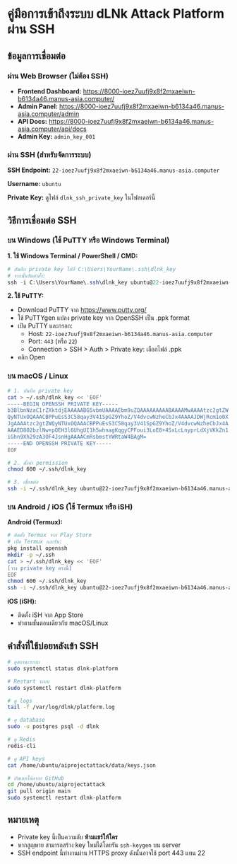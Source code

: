 # คู่มือการเข้าถึงระบบ dLNk Attack Platform ผ่าน SSH

## ข้อมูลการเชื่อมต่อ

### ผ่าน Web Browser (ไม่ต้อง SSH)
- **Frontend Dashboard:** https://8000-ioez7uufj9x8f2mxaeiwn-b6134a46.manus-asia.computer/
- **Admin Panel:** https://8000-ioez7uufj9x8f2mxaeiwn-b6134a46.manus-asia.computer/admin
- **API Docs:** https://8000-ioez7uufj9x8f2mxaeiwn-b6134a46.manus-asia.computer/api/docs
- **Admin Key:** `admin_key_001`

### ผ่าน SSH (สำหรับจัดการระบบ)

**SSH Endpoint:** `22-ioez7uufj9x8f2mxaeiwn-b6134a46.manus-asia.computer`

**Username:** `ubuntu`

**Private Key:** ดูไฟล์ `dlnk_ssh_private_key` ในโฟลเดอร์นี้

## วิธีการเชื่อมต่อ SSH

### บน Windows (ใช้ PuTTY หรือ Windows Terminal)

**1. ใช้ Windows Terminal / PowerShell / CMD:**

```powershell
# บันทึก private key ไปที่ C:\Users\YourName\.ssh\dlnk_key
# จากนั้นรันคำสั่ง:
ssh -i C:\Users\YourName\.ssh\dlnk_key ubuntu@22-ioez7uufj9x8f2mxaeiwn-b6134a46.manus-asia.computer
```

**2. ใช้ PuTTY:**
- Download PuTTY จาก https://www.putty.org/
- ใช้ PuTTYgen แปลง private key จาก OpenSSH เป็น .ppk format
- เปิด PuTTY และกรอก:
  - Host: `22-ioez7uufj9x8f2mxaeiwn-b6134a46.manus-asia.computer`
  - Port: `443` (หรือ `22`)
  - Connection > SSH > Auth > Private key: เลือกไฟล์ .ppk
- คลิก Open

### บน macOS / Linux

```bash
# 1. บันทึก private key
cat > ~/.ssh/dlnk_key << 'EOF'
-----BEGIN OPENSSH PRIVATE KEY-----
b3BlbnNzaC1rZXktdjEAAAAABG5vbmUAAAAEbm9uZQAAAAAAAAABAAAAMwAAAAtzc2gtZW
QyNTUxOQAAACBPPuEsS3C58qay3V41SpGZ9YhoZ/V4dvcwNzheCbJx4AAAAJDWjRcm1o0X
JgAAAAtzc2gtZWQyNTUxOQAAACBPPuEsS3C58qay3V41SpGZ9YhoZ/V4dvcwNzheCbJx4A
AAAED8O2bzlNw+pOEH3l6UhgUI1h5whnagKqgyCPFoui3LoE8+4SxLcLnyprLdXjVKkZn1
iGhn9Xh29zA3OF4JsnHgAAAACmRsbmstYWRtaW4BAgM=
-----END OPENSSH PRIVATE KEY-----
EOF

# 2. ตั้งค่า permission
chmod 600 ~/.ssh/dlnk_key

# 3. เชื่อมต่อ
ssh -i ~/.ssh/dlnk_key ubuntu@22-ioez7uufj9x8f2mxaeiwn-b6134a46.manus-asia.computer
```

### บน Android / iOS (ใช้ Termux หรือ iSH)

**Android (Termux):**
```bash
# ติดตั้ง Termux จาก Play Store
# เปิด Termux และรัน:
pkg install openssh
mkdir -p ~/.ssh
cat > ~/.ssh/dlnk_key << 'EOF'
[วาง private key ตรงนี้]
EOF
chmod 600 ~/.ssh/dlnk_key
ssh -i ~/.ssh/dlnk_key ubuntu@22-ioez7uufj9x8f2mxaeiwn-b6134a46.manus-asia.computer
```

**iOS (iSH):**
- ติดตั้ง iSH จาก App Store
- ทำตามขั้นตอนเดียวกับ macOS/Linux

## คำสั่งที่ใช้บ่อยหลังเข้า SSH

```bash
# ดูสถานะระบบ
sudo systemctl status dlnk-platform

# Restart ระบบ
sudo systemctl restart dlnk-platform

# ดู logs
tail -f /var/log/dlnk/platform.log

# ดู database
sudo -u postgres psql -d dlnk

# ดู Redis
redis-cli

# ดู API keys
cat /home/ubuntu/aiprojectattack/data/keys.json

# อัพเดทโค้ดจาก GitHub
cd /home/ubuntu/aiprojectattack
git pull origin main
sudo systemctl restart dlnk-platform
```

## หมายเหตุ

- Private key นี้เป็นความลับ **ห้ามแชร์ให้ใคร**
- หากสูญหาย สามารถสร้าง key ใหม่ได้โดยรัน `ssh-keygen` บน server
- SSH endpoint นี้ทำงานผ่าน HTTPS proxy ดังนั้นอาจใช้ port 443 แทน 22

